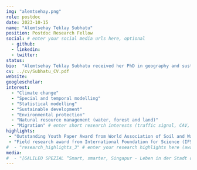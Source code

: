 ```yaml
---
img: "alemtsehay.png"
role: postdoc
date: 2023-10-15
name: "Alemtsehay Teklay Subhatu"
position: Postdoc Research Fellow
social: # enter your social media urls here, optional
  - github:
  - linkedin:
  - twitter:
status: 
bio:  "Alemtsehay Teklay Subhatu received her PhD in geography and sustainable development from [Bern University](https://www.unibe.ch/index_eng.html) Switzerland in 2019, and graduated a master’s degree in watershed management from [Hawassa University](https://www.hu.edu.et/), Ethiopia; followed by bachelor’s degree in Natural resource management from [Mekelle University](http://www.mu.edu.et/), Ethiopia."
cv: ../cv/Subhatu_CV.pdf
website:
googlescholar:
interest:
  - "Climate change"
  - "Special and temporal modelling"
  - "Statistical modelling"
  - "Sustainable development"
  - "Environmental protection"
  - "Natural resource management (water, forest and land)"
  - "Migration" # enter short research interests (traffic signal, CAV, etc.), optional
highlights:
 - "Outstanding Youth Paper Award from World Association of Soil and Water Conservation (WASWAC) in 2016 Serbia"
 - "Field research award from International Foundation for Science (IFS) in 2015"
#  - "research_highlights_3" # enter your research highlights here (awards, achievements, etc.), optional
media:
#  - "[GALILEO SPEZIAL “Smart, smarter, Singapur - Leben in der Stadt der Zukunft”, ProSieben] (https://vimeo.com/435085448) (Video)"
---
```

